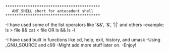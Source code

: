 ﻿	******************************************
	   ANT_SHELL short for antecedent shell
	******************************************

  -I have used some of the list operators like '&&', '&', '||' and others
  -example:
    ls > file && cat < file
            OR
    ls && ls -l

  -I have used built in functions like cd, help, exit, history, and umask
  -Using _GNU_SOURCE and c99
  -Might add more stuff later on.
  -Enjoy!
